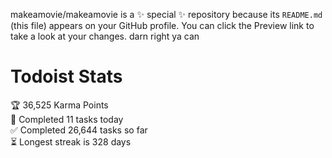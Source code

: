 makeamovie/makeamovie is a ✨ special ✨ repository because its `README.md` (this file) appears on your GitHub profile.
You can click the Preview link to take a look at your changes. darn right ya can

# Todoist Stats

<!-- TODO-IST:START -->
🏆  36,525 Karma Points           
🌸  Completed 11 tasks today           
✅  Completed 26,644 tasks so far           
⏳  Longest streak is 328 days
<!-- TODO-IST:END -->